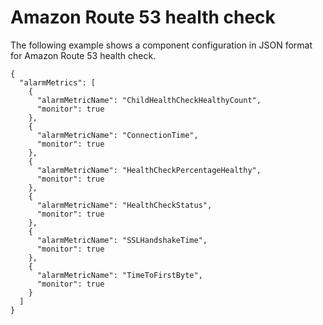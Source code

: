 # Amazon Route 53 health check<a name="component-configuration-examples-health-check"></a>

The following example shows a component configuration in JSON format for Amazon Route 53 health check\.

```
{
  "alarmMetrics": [
    {
      "alarmMetricName": "ChildHealthCheckHealthyCount",
      "monitor": true
    },
    {
      "alarmMetricName": "ConnectionTime",
      "monitor": true
    },
    {
      "alarmMetricName": "HealthCheckPercentageHealthy",
      "monitor": true
    },
    {
      "alarmMetricName": "HealthCheckStatus",
      "monitor": true
    },
    {
      "alarmMetricName": "SSLHandshakeTime",
      "monitor": true
    },
    {
      "alarmMetricName": "TimeToFirstByte",
      "monitor": true
    }
  ]  
}
```